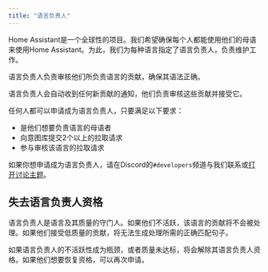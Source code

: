 ```yaml
---
title: "语言负责人"
---
```


Home Assistant是一个全球性的项目。我们希望确保每个人都能使用他们的母语来使用Home Assistant。为此，我们为每种语言指定了语言负责人，负责维护工作。

语言负责人负责审核他们所负责语言的贡献，确保其语法正确。

语言负责人会自动收到任何新贡献的通知，他们负责审核这些贡献并接受它。

任何人都可以申请成为语言负责人，只要满足以下要求：

- 是他们想要负责语言的母语者
- 向意图库提交2个以上的拉取请求
- 参与审核该语言的拉取请求

如果你想申请成为语言负责人，请在Discord的`#developers`频道与我们联系或[打开讨论主题](https://github.com/home-assistant/intents/discussions)。

## 失去语言负责人资格

语言负责人是语言及其质量的守门人。如果他们不活跃，该语言的贡献将不会被处理。如果他们接受低质量的贡献，将无法生成处理所需的正确匹配句子。

如果语言负责人的不活跃性成为瓶颈，或者质量未达标，将会解除其语言负责人资格。如果他们想要恢复资格，可以再次申请。